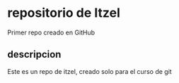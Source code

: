# repositorio de Itzel
Primer repo creado en GitHub

## descripcion
Este es un repo de itzel, creado solo para el curso de git
